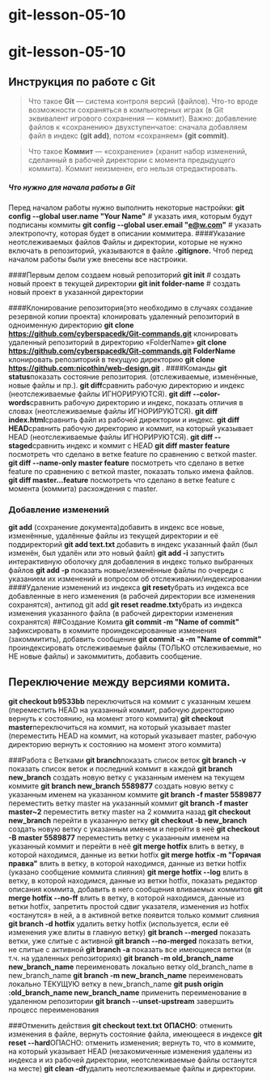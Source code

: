 # git-lesson-05-10

# git-lesson-05-10
## Инструкция по работе с Git
>Что такое **Git** — система контроля версий (файлов). Что-то вроде возможности сохраняться в компьютерных играх (в Git эквивалент игрового сохранения — коммит). Важно: добавление файлов к «сохранению» двухступенчатое: сначала добавляем файл в индекс **(git add)**, потом «сохраняем» **(git commit)**.

>Что такое **Коммит** — «сохранение» (хранит набор изменений, сделанный в рабочей директории с момента предыдущего коммита). Коммит неизменен, его нельзя отредактировать.
##### Что нужно для начала работы в Git
Перед началом работы нужно выполнить некоторые настройки:
**git config --global user.name "Your Name"** # указать имя, которым будут подписаны коммиты
**git config --global user.email "e@w.com"**  # указать электропочту, которая будет в описании коммитера.
####Указание неотслеживаемых файлов
Файлы и директории, которые не нужно включать в репозиторий, указываются в файле **.gitignore.** Чтоб перед началом работы были уже внесены все настроики.

####Первым делом создаем новый репозиторий
**git init**             # создать новый проект в текущей директории
**git init folder-name** # создать новый проект в указанной директории

####Клонирование репозитория(это необходимо в случаях создание резервной копии проекта)
клонировать удаленный репозиторий в одноименную директорию
**git clone https://github.com/cyberspacedk/Git-commands.git**
клонировать удаленный репозиторий в директорию «FolderName»
**git clone https://github.com/cyberspacedk/Git-commands.git FolderName**
клонировать репозиторий в текущую директорию
**git clone https://github.com:nicothin/web-design.git** .
####Команды
**git status**показать состояние репозитория. (отслеживаемые, изменённые, новые файлы и пр.).
**git diff**сравнить рабочую директорию и индекс (неотслеживаемые файлы ИГНОРИРУЮТСЯ).
**git diff --color-words**сравнить рабочую директорию и индекс, показать отличия в словах (неотслеживаемые файлы ИГНОРИРУЮТСЯ).
**git diff index.html**сравнить файл из рабочей директории и индекс.
**git diff HEAD**сравнить рабочую директорию и коммит, на который указывает HEAD (неотслеживаемые файлы ИГНОРИРУЮТСЯ).
**git diff --staged**сравнить индекс и коммит с HEAD
**git diff master feature** посмотреть что сделано в ветке feature по сравнению с веткой master.
**git diff --name-only master feature** посмотреть что сделано в ветке feature по сравнению с веткой master, показать только имена файлов.
**git diff master...feature** посмотреть что сделано в ветке feature с момента (коммита) расхождения с master.

### Добавление изменений
**git add** (сохранение документа)добавить в индекс все новые, изменённые, удалённые файлы из текущей директории и её поддиректорий
**git add text.txt** добавить в индекс указанный файл (был изменён, был удалён или это новый файл)
**git add -i** запустить интерактивную оболочку для добавления в индекс только выбранных файлов
**git add -p** показать новые/изменённые файлы по очереди с указанием их изменений и вопросом об отслеживании/индексировании
####Удаление изменений из индекса
**git reset**убрать из индекса все добавленные в него изменения (в рабочей директории все изменения сохранятся), антипод git add
**git reset readme.txt**убрать из индекса изменения указанного файла (в рабочей директории изменения сохранятся)
##Создание Комита
**git commit -m "Name of commit"** зафиксировать в коммите проиндексированные изменения (закоммитить), добавить сообщение
**git commit -a -m "Name of commit"** проиндексировать отслеживаемые файлы (ТОЛЬКО отслеживаемые, но НЕ новые файлы) и закоммитить, добавить сообщение.

## Переключение между версиями комита.
**git checkout b9533bb** переключиться на коммит с указанным хешем (переместить HEAD на указанный коммит, рабочую директорию вернуть к состоянию, на момент этого коммита)
**git checkout master**переключиться на коммит, на который указывает master (переместить HEAD на коммит, на который указывает master, рабочую директорию вернуть к состоянию на момент этого коммита)

###Работа с Ветками
**git branch**показать список веток
**git branch -v** показать список веток и последний коммит в каждой
**git branch new_branch** создать новую ветку с указанным именем на текущем коммите
**git branch new_branch 5589877** создать новую ветку с указанным именем на указанном коммите
**git branch -f master 5589877** переместить ветку master на указанный коммит
**git branch -f master master~2** переместить ветку master на 2 коммита назад
**git checkout new_branch** перейти в указанную ветку
**git checkout -b new_branch** создать новую ветку с указанным именем и перейти в неё
**git checkout -B master 5589877** переместить ветку с указанным именем на указанный коммит и перейти в неё
**git merge hotfix** влить в ветку, в которой находимся, данные из ветки hotfix
**git merge hotfix -m "Горячая правка"** влить в ветку, в которой находимся, данные из ветки hotfix (указано сообщение коммита слияния)
**git merge hotfix --log** влить в ветку, в которой находимся, данные из ветки hotfix, показать редактор описания коммита, добавить в него сообщения вливаемых коммитов
**git merge hotfix --no-ff** влить в ветку, в которой находимся, данные из ветки hotfix, запретить простой сдвиг указателя, изменения из hotfix «останутся» в ней, а в активной ветке появится только коммит слияния
**git branch -d hotfix** удалить ветку hotfix (используется, если её изменения уже влиты в главную ветку)
**git branch --merged** показать ветки, уже слитые с активной
**git branch --no-merged** показать ветки, не слитые с активной
**git branch -a** показать все имеющиеся ветки (в т.ч. на удаленных репозиториях)
**git branch -m old_branch_name new_branch_name** переименовать локально ветку old_branch_name в new_branch_name
**git branch -m new_branch_name** переименовать локально ТЕКУЩУЮ ветку в new_branch_name
**git push origin :old_branch_name new_branch_name** применить переименование в удаленном репозитории
**git branch --unset-upstream** завершить процесс переименования

###Отменить действия
**git checkout text.txt** **ОПАСНО**: отменить изменения в файле, вернуть состояние файла, имеющееся в индексе
**git reset --hard**ОПАСНО: отменить изменения; вернуть то, что в коммите, на который указывает HEAD (незакомиченные изменения удалены из индекса и из рабочей директории, неотслеживаемые файлы останутся на месте)
**git clean -df**удалить неотслеживаемые файлы и директории.

